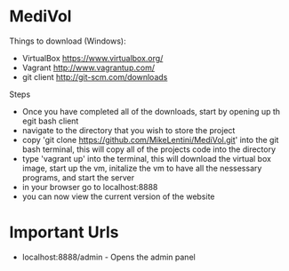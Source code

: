 MediVol
=======
Things to download (Windows):
* VirtualBox https://www.virtualbox.org/
* Vagrant http://www.vagrantup.com/
* git client http://git-scm.com/downloads

Steps
* Once you have completed all of the downloads, start by opening up th egit bash client
* navigate to the directory that you wish to store the project
* copy 'git clone https://github.com/MikeLentini/MediVol.git' into the git bash terminal, this will copy all of the projects code into the directory
* type 'vagrant up' into the terminal, this will download the virtual box image, start up the vm, initalize the vm to have all the nessessary programs, and start the server
* in your browser go to localhost:8888
* you can now view the current version of the website

Important Urls
=======
* localhost:8888/admin - Opens the admin panel